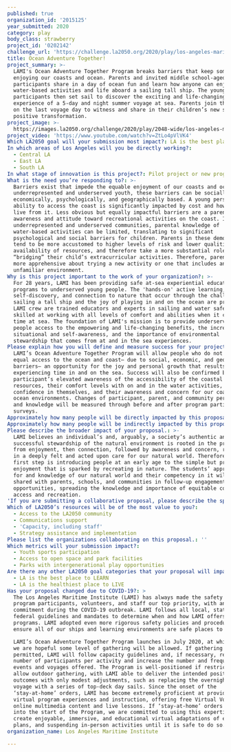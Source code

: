 ```yaml
---
published: true
organization_id: '2015125'
year_submitted: 2020
category: play
body_class: strawberry
project_id: '0202142'
challenge_url: 'https://challenge.la2050.org/2020/play/los-angeles-maritime-institute/'
title: Ocean Adventure Together!
project_summary: >-
  LAMI's Ocean Adventure Together Program breaks barriers that keep some from
  enjoying our coasts and ocean. Parents and invited middle school-aged
  participants share in a day of ocean fun and learn how anyone can enjoy safe
  water-based activities and life aboard a sailing tall ship. The young
  participants then set sail to discover the exciting and life-changing
  experience of a 5-day and night summer voyage at sea. Parents join their kids
  on the last voyage day to witness and share in their children’s new skills and
  positive transformation.
project_image: >-
  https://images.la2050.org/challenge/2020/play/2048-wide/los-angeles-maritime-institute.jpg
project_video: 'https://www.youtube.com/watch?v=ZtLo4pVlVK4'
Which LA2050 goal will your submission most impact?: LA is the best place to PLAY
In which areas of Los Angeles will you be directly working?:
  - Central LA
  - East LA
  - South LA
In what stage of innovation is this project?: Pilot project or new program (testing or implementing a new idea)
What is the need you’re responding to?: >-
  Barriers exist that impede the equable enjoyment of our coasts and ocean. For
  underrepresented and underserved youth, these barriers can be socially,
  economically, psychologically, and geographically based. A young person’s
  ability to access the coast is significantly impacted by cost and how far they
  live from it. Less obvious but equally impactful barriers are a parent’s
  awareness and attitude toward recreational activities on the coast. In
  underrepresented and underserved communities, parental knowledge of
  water-based activities can be limited, translating to significant
  psychological and social barriers for children. Parents in these demographics
  tend to be more accustomed to higher levels of risk and lower qualities and
  availability of resources, and therefore take a more substantial role in
  “bridging” their child’s extracurricular activities. Therefore, parents are
  more apprehensive about trying a new activity or one that includes an
  unfamiliar environment.
Why is this project important to the work of your organization?: >-
  For 28 years, LAMI has been providing safe at-sea experiential education
  programs to underserved young people. The 'hands-on' active learning,
  self-discovery, and connection to nature that occur through the challenge of
  sailing a tall ship and the joy of playing in and on the ocean are profound.
  LAMI crew are trained educators and experts in sailing and water safety and
  skilled at working with all levels of comfort and abilities when it comes to
  time at sea. The foundation of LAMI's mission is to provide underserved young
  people access to the empowering and life-changing benefits, the increased
  situational and self-awareness, and the importance of environmental
  stewardship that comes from at and in the sea experiences. 
Please explain how you will define and measure success for your project.: >-
  LAMI’s Ocean Adventure Together Program will allow people who do not have
  equal access to the ocean and coast– due to social, economic, and geographical
  barriers– an opportunity for the joy and personal growth that results from
  experiencing time in and on the sea. Success will also be confirmed by
  participant’s elevated awareness of the accessibility of the coastal natural
  resources, their comfort levels with on and in the water activities, their
  confidence in themselves, and their awareness and concern for our coast and
  ocean environments. Changes of participant, parent, and community perceptions
  and knowledge will be measured through before and after program participation
  surveys. 
Approximately how many people will be directly impacted by this proposal?: '120'
Approximately how many people will be indirectly impacted by this proposal?: '1000'
Please describe the broader impact of your proposal.: >-
  LAMI believes an individual’s and, arguably, a society’s authentic and
  successful stewardship of the natural environment is rooted in the progression
  from enjoyment, then connection, followed by awareness and concern, resulting
  in a deeply felt and acted upon care for our natural world. Therefore, the
  first step is introducing people at an early age to the simple but profound
  enjoyment that is sparked by recreating in nature. The students’ appreciation
  for and knowledge of our natural world and their competency in it will be
  shared with parents, schools, and communities in follow-up engagement
  opportunities, spreading the knowledge and importance of equitable coastal
  access and recreation. 
'If you are submitting a collaborative proposal, please describe the specific role of partner organizations in the project.': ''
Which of LA2050’s resources will be of the most value to you?:
  - Access to the LA2050 community
  - Communications support
  - 'Capacity, including staff'
  - Strategy assistance and implementation
Please list the organizations collaborating on this proposal.: ''
Which metrics will your submission impact?:
  - Youth sports participation
  - Access to open space and park facilities
  - Parks with intergenerational play opportunities
Are there any other LA2050 goal categories that your proposal will impact?:
  - LA is the best place to LEARN
  - LA is the healthiest place to LIVE
Has your proposal changed due to COVID-19?: >
  The Los Angeles Maritime Institute (LAMI) has always made the safety of
  program participants, volunteers, and staff our top priority, with an elevated
  commitment during the COVID-19 outbreak. LAMI follows all local, state, and
  federal guidelines and mandates to determine when and how LAMI offers its
  programs. LAMI adopted even more rigorous safety policies and procedures to
  ensure all of our ships and learning environments are safe places to enjoy.

  LAMI’s Ocean Adventure Together Program launches in July 2020, at which time
  we are hopeful some level of gathering will be allowed. If gathering is
  permitted, LAMI will follow capacity guidelines and, if necessary, reduce the
  number of participants per activity and increase the number and frequency of
  events and voyages offered. The Program is well-positioned if restrictions
  allow outdoor gathering, with LAMI able to deliver the intended positive
  outcomes with only modest adjustments, such as replacing the overnighting
  voyage with a series of top-deck day sails. Since the onset of the
  ‘stay-at-home’ orders, LAMI has become extremely proficient at providing
  virtual program experiences and instruction, offering free Virtual Voyage
  online multimedia content and live lessons. If ‘stay-at-home’ orders persist
  into the start of the Program, we are committed to using this expertise to
  create enjoyable, immersive, and educational virtual adaptations of engagement
  plans, and suspending in-person activities until it is safe to do so.
organization_name: Los Angeles Maritime Institute

---
```

